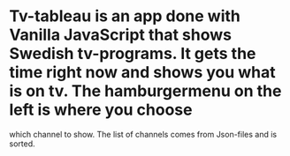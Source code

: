 # Tv-tableau is an app done with Vanilla JavaScript that shows Swedish tv-programs. It gets the time right now and shows you what is on tv. The hamburgermenu on the left is where you choose
which channel to show. The list of channels comes from Json-files and is sorted. 
